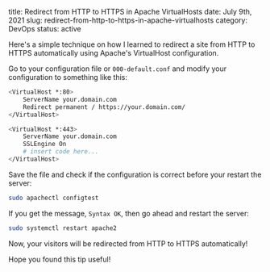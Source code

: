 title: Redirect from HTTP to HTTPS in Apache VirtualHosts
date: July 9th, 2021
slug: redirect-from-http-to-https-in-apache-virtualhosts
category: DevOps
status: active

Here's a simple technique on how I learned to redirect a site from HTTP to HTTPS automatically using Apache's VirtualHost configuration.

Go to your configuration file or `000-default.conf` and modify your configuration to something like this:
```bash
<VirtualHost *:80>
    ServerName your.domain.com
    Redirect permanent / https://your.domain.com/
</VirtualHost>

<VirtualHost *:443>
    ServerName your.domain.com
    SSLEngine On
    # insert code here...
</VirtualHost>
```

Save the file and check if the configuration is correct before your restart the server:
```bash
sudo apachectl configtest
```

If you get the message, `Syntax OK`, then go ahead and restart the server:
```bash
sudo systemctl restart apache2
```

Now, your visitors will be redirected from HTTP to HTTPS automatically!

Hope you found this tip useful!